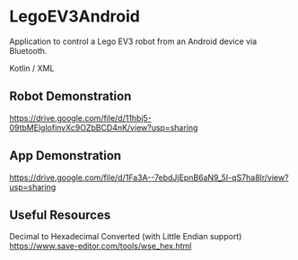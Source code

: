 # LegoEV3Android

Application to control a Lego EV3 robot from an Android device via Bluetooth.

Kotlin / XML

## Robot Demonstration
https://drive.google.com/file/d/11hbj5-09tbMElglofinvXc9OZbBCD4nK/view?usp=sharing

## App Demonstration
https://drive.google.com/file/d/1Fa3A--7ebdJjEpnB6aN9_5I-qS7ha8lr/view?usp=sharing

## Useful Resources
Decimal to Hexadecimal Converted (with Little Endian support)
https://www.save-editor.com/tools/wse_hex.html
